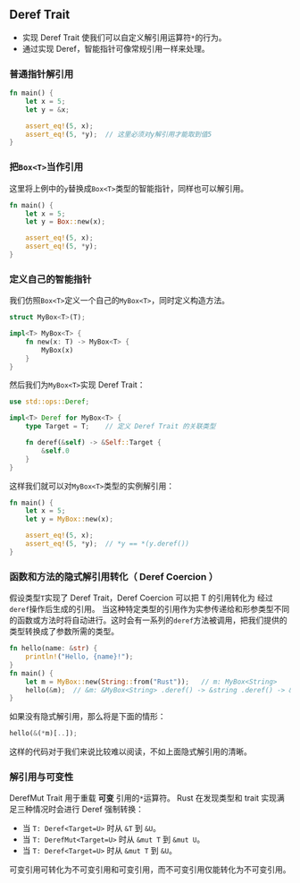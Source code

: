 ## Deref Trait
- 实现 Deref Trait 使我们可以自定义解引用运算符`*`的行为。
- 通过实现 Deref，智能指针可像常规引用一样来处理。

### 普通指针解引用
```rust
fn main() {
    let x = 5;
    let y = &x;

    assert_eq!(5, x);
    assert_eq!(5, *y);  // 这里必须对y解引用才能取到值5
}
```

### 把`Box<T>`当作引用
这里将上例中的`y`替换成`Box<T>`类型的智能指针，同样也可以解引用。
```rust
fn main() {
    let x = 5;
    let y = Box::new(x);

    assert_eq!(5, x);
    assert_eq!(5, *y);
}
```

### 定义自己的智能指针
我们仿照`Box<T>`定义一个自己的`MyBox<T>`，同时定义构造方法。
```rust
struct MyBox<T>(T);

impl<T> MyBox<T> {
    fn new(x: T) -> MyBox<T> {
        MyBox(x)
    }
}
```
然后我们为`MyBox<T>`实现 Deref Trait：
```rust
use std::ops::Deref;

impl<T> Deref for MyBox<T> {
    type Target = T;    // 定义 Deref Trait 的关联类型

    fn deref(&self) -> &Self::Target {
        &self.0
    }
}
```
这样我们就可以对`MyBox<T>`类型的实例解引用：
```rust
fn main() {
    let x = 5;
    let y = MyBox::new(x);

    assert_eq!(5, x);
    assert_eq!(5, *y);  // *y == *(y.deref())
}
```

### 函数和方法的隐式解引用转化（ Deref Coercion ）
假设类型`T`实现了 Deref Trait，Deref Coercion 可以把 T 的引用转化为 经过`deref`操作后生成的引用。
当这种特定类型的引用作为实参传递给和形参类型不同的函数或方法时将自动进行。这时会有一系列的`deref`方法被调用，把我们提供的类型转换成了参数所需的类型。
```rust
fn hello(name: &str) {
    println!("Hello, {name}!");
}
fn main() {
    let m = MyBox::new(String::from("Rust"));   // m: MyBox<String>
    hello(&m);  // &m: &MyBox<String> .deref() -> &string .deref() -> &str
}
```
如果没有隐式解引用，那么将是下面的情形：
```rust
hello(&(*m)[..]);
```
这样的代码对于我们来说比较难以阅读，不如上面隐式解引用的清晰。

### 解引用与可变性
DerefMut Trait 用于重载 **可变** 引用的`*`运算符。
Rust 在发现类型和 trait 实现满足三种情况时会进行 Deref 强制转换：
- 当 `T: Deref<Target=U>` 时从 `&T` 到 `&U`。
- 当 `T: DerefMut<Target=U>` 时从 `&mut T` 到 `&mut U`。
- 当 `T: Deref<Target=U>` 时从 `&mut T` 到 `&U`。

可变引用可转化为不可变引用和可变引用，而不可变引用仅能转化为不可变引用。